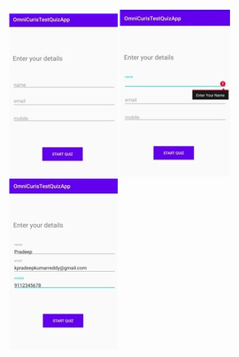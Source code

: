 ![Alt text](/screen1.jpg?raw=true "Enter Your Details Screen")
![Alt text](/screenshot2.jpg?raw=true "Error")
![Alt text](/screebshot3.jpg?raw=true "Start screen")
